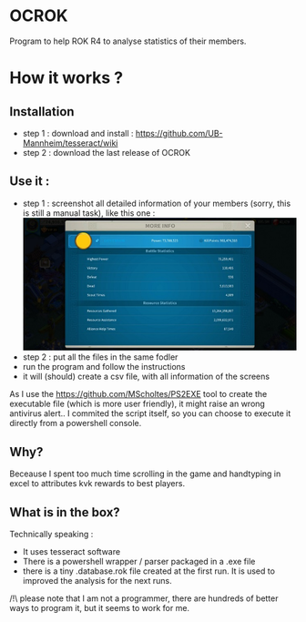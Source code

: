 # OCROK
Program to help ROK R4 to analyse statistics of their members.

# How it works ?
## Installation
- step 1 : download and install : https://github.com/UB-Mannheim/tesseract/wiki
- step 2 : download the last release of OCROK

## Use it :
- step 1 : screenshot all detailed information of your members (sorry, this is still a manual task), like this one :
![alt text](https://raw.githubusercontent.com/lysm-rok/OCROK/main/pictures/screen1.jpg)
- step 2 : put all the files in the same fodler
- run the program and follow the instructions
- it will (should) create a csv file, with all information of the screens

As I use the https://github.com/MScholtes/PS2EXE tool to create the executable file (which is more user friendly), it might raise an wrong antivirus alert.. 
I commited the script itself, so you can choose to execute it directly from a powershell console.

## Why?
Beceause I spent too much time scrolling in the game and handtyping in excel to attributes kvk rewards to best players. 

## What is in the box?
Technically speaking : 
- It uses tesseract software
- There is a powershell wrapper / parser packaged in a .exe file
- there is a tiny .database.rok file created at the first run. It is used to improved the analysis for the next runs.

/!\ please note that I am not a programmer, there are hundreds of better ways to program it, but it seems to work for me. 
